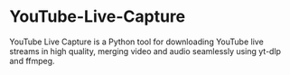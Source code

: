 # YouTube-Live-Capture
YouTube Live Capture is a Python tool for downloading YouTube live streams in high quality, merging video and audio seamlessly using yt-dlp and ffmpeg.
